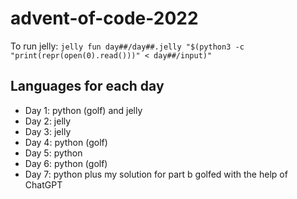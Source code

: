 # advent-of-code-2022

To run jelly: `jelly fun day##/day##.jelly "$(python3 -c "print(repr(open(0).read()))" < day##/input)"`

## Languages for each day

* Day 1: python (golf) and jelly
* Day 2: jelly
* Day 3: jelly
* Day 4: python (golf)
* Day 5: python
* Day 6: python (golf)
* Day 7: python plus my solution for part b golfed with the help of ChatGPT
